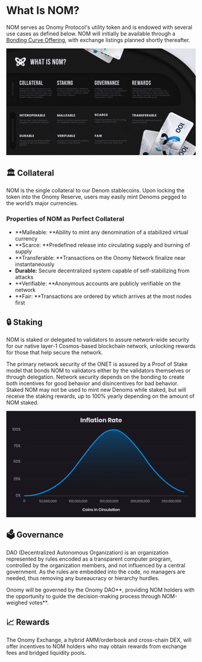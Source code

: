 # What Is NOM?

NOM serves as Onomy Protocol's utility token and is endowed with several use cases as defined below. NOM will initially be available through a [Bonding Curve Offering](https://medium.com/onomy-protocol/what-is-a-bonding-curve-offering-bco-12518e0a98fc), with exchange listings planned shortly thereafter.&#x20;

![](../.gitbook/assets/infographicNOM.png)

## 🏛️ Collateral

NOM is the single collateral to our Denom stablecoins. Upon locking the token into the Onomy Reserve, users may easily mint Denoms pegged to the world’s major currencies.

### Properties of NOM as Perfect Collateral

* **Malleable: **Ability to mint any denomination of a stabilized virtual currency
* **Scarce: **Predefined release into circulating supply and burning of supply
* **Transferable: **Transactions on the Onomy Network finalize near instantaneously
* **Durable:** Secure decentralized system capable of self-stabilizing from attacks
* **Verifiable: **Anonymous accounts are publicly verifiable on the network
* **Fair: **Transactions are ordered by which arrives at the most nodes first

## 🔒 Staking&#x20;

NOM is staked or delegated to validators to assure network-wide security for our native layer-1 Cosmos-based blockchain network, unlocking rewards for those that help secure the network.

The primary network security of the ONET is assured by a Proof of Stake model that bonds NOM to validators either by the validators themselves or through delegation. Network security depends on the bonding to create both incentives for good behavior and disincentives for bad behavior. Staked NOM may not be used to mint new Denoms while staked, but will receive the staking rewards, up to 100% yearly depending on the amount of NOM staked.&#x20;

![](<../.gitbook/assets/Staking Curve.png>)

## 🗳️ Governance&#x20;

DAO (Decentralized Autonomous Organization) is an organization represented by rules encoded as a transparent computer program, controlled by the organization members, and not influenced by a central government. As the rules are embedded into the code, no managers are needed, thus removing any bureaucracy or hierarchy hurdles.

Onomy will be governed by the Onomy DAO**, providing NOM holders with the opportunity to guide the decision-making process through NOM-weighed votes**.&#x20;

## 📈 Rewards

The Onomy Exchange, a hybrid AMM/orderbook and cross-chain DEX, will offer incentives to NOM holders who may obtain rewards from exchange fees and bridged liquidity pools.

